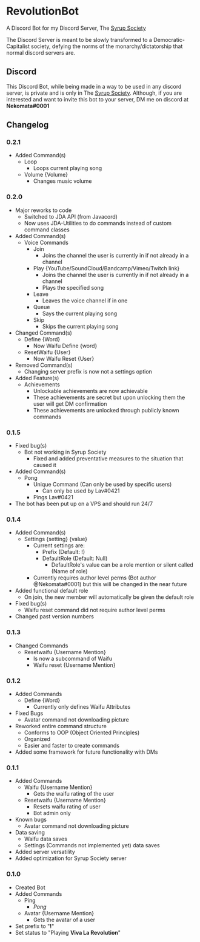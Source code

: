 # RevolutionBot

A Discord Bot for my Discord Server, The [Syrup Society](https://discord.gg/8sq5pgc)

The Discord Server is meant to be slowly transformed to a Democratic-Capitalist society, defying the norms of the monarchy/dictatorship that normal discord servers are.

## Discord

This Discord Bot, while being made in a way to be used in any discord server, is private and is only in The [Syrup Society](https://discord.gg/8sq5pgc).
Although, if you are interested and want to invite this bot to your server, DM me on discord at **Nekomata#0001**

## Changelog

### 0.2.1

* Added Command(s)
	* Loop
		* Loops current playing song
	* Volume {Volume}
		* Changes music volume

### 0.2.0

* Major reworks to code
	* Switched to JDA API (from Javacord)
	* Now uses JDA-Utilities to do commands instead of custom command classes
* Added Command(s)
	* Voice Commands
		* Join
			* Joins the channel the user is currently in if not already in a channel
		* Play {YouTube/SoundCloud/Bandcamp/Vimeo/Twitch link}
			* Joins the channel the user is currently in if not already in a channel
			* Plays the specified song
		* Leave
			* Leaves the voice channel if in one
		* Queue
			* Says the current playing song
		* Skip
			* Skips the current playing song
* Changed Command(s)
	* Define {Word}
		* Now Waifu Define {word}
	* ResetWaifu {User}
		* Now Waifu Reset {User}
* Removed Command(s)
	* Changing server prefix is now not a settings option
* Added Feature(s)
	* Achievements
		* Unlockable achievements are now achievable
		* These achievements are secret but upon unlocking them the user will get DM confirmation
		* These achievements are unlocked through publicly known commands

### 0.1.5

* Fixed bug(s)
	* Bot not working in Syrup Society
		* Fixed and added preventative measures to the situation that caused it
* Added Command(s)
	* Pong
		* Unique Command (Can only be used by specific users)
			* Can only be used by Lav#0421
		* Pings Lav#0421
* The bot has been put up on a VPS and should run 24/7

### 0.1.4

* Added Command(s)
	* Settings {setting} {value}
		* Current settings are:
			* Prefix (Default: !)
			* DefaultRole (Default: Null)
				* DefaultRole's value can be a role mention or silent called (Name of role)
		* Currently requires author level perms (Bot author @Nekomata#0001) but this will be changed in the near future
* Added functional default role
	* On join, the new member will automatically be given the default role
* Fixed bug(s)
	* Waifu reset command did not require author level perms
* Changed past version numbers


### 0.1.3

* Changed Commands
	* Resetwaifu {Username Mention}
		* Is now a subcommand of Waifu
		* Waifu reset {Username Mention}

### 0.1.2

* Added Commands
  	* Define {Word}
    	* Currently only defines Waifu Attributes
* Fixed Bugs
  	* Avatar command not downloading picture
* Reworked entire command structure
  	* Conforms to OOP (Object Oriented Principles)
  	* Organized
  	* Easier and faster to create commands
* Added some framework for future functionality with DMs

### 0.1.1

* Added Commands
  	* Waifu {Username Mention}
    	* Gets the waifu rating of the user
  	* Resetwaifu {Username Mention}
    	* Resets waifu rating of user
    	* Bot admin only
* Known bugs
  	* Avatar command not downloading picture
* Data saving
  	* Waifu data saves
  	* Settings (Commands not implemented yet) data saves
* Added server versatility
* Added optimization for Syrup Society server

### 0.1.0

* Created Bot
* Added Commands
  	* Ping
    	* *Pong*
  	* Avatar {Username Mention}
    	* Gets the avatar of a user
* Set prefix to "**!**"
* Set status to "Playing **Viva La Revolution**"
